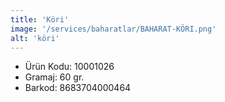 ```yaml
---
title: 'Köri'
image: '/services/baharatlar/BAHARAT-KÖRI.png'
alt: 'köri'
---
```


* Ürün Kodu: 10001026 
* Gramaj: 60 gr. 
* Barkod: 8683704000464